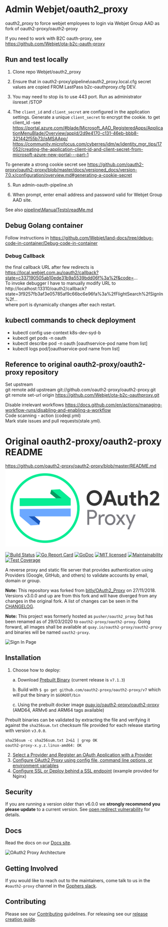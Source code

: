 # Admin Webjet/oauth2_proxy

oauth2_proxy to force webjet employees to login via Webjet Group AAD  as fork of oauth2-proxy/oauth2-proxy

If you need to work with B2C oauth-proxy, see https://github.com/Webjet/ota-b2c-oauth-proxy

## Run and test locally

1. Clone repo Webjet/oauth2_proxy
2. Ensure that in oauth2-proxy\pipeline\oauth2_proxy.local.cfg secret values are copied FROM LastPass b2c-oauthproxy.cfg DEV.
3. You may need to stop iis to use 443 port. Run as administrator  
   iisreset /STOP
  
4.   The `client_id` and `client_secret` are configured in the application settings.
Generate a unique `client_secret` to encrypt the cookie.
to get client_id -see https://portal.azure.com/#blade/Microsoft_AAD_RegisteredApps/ApplicationMenuBlade/Overview/appId/2d9e4170-c131-46eb-bbb8-321442f55b73/isMSAApp/ 
https://community.microfocus.com/cyberres/idm/w/identity_mgr_tips/17052/creating-the-application-client-id-and-client-secret-from-microsoft-azure-new-portal---part-1

To generate a strong cookie secret see https://github.com/oauth2-proxy/oauth2-proxy/blob/master/docs/versioned_docs/version-7.0.x/configuration/overview.md#generating-a-cookie-secret

5. Run  admin-oauth-pipeline.sh

6. When prompt, enter email address and password valid for Webjet Group AAD site.

See also [pipeline\ManualTests\readMe.md](https://github.com/Webjet/oauth2_proxy/blob/develop/pipeline/ManualTests/readMe.md)

## Debug Golang container

Follow instructions in https://github.com/Webjet/land-docs/tree/debug-code-in-container/Debug-code-in-container

### Debug Callback

the final callback URL after few redirects is  
https://local.webjet.com.au/oauth2/callback?state=c337190505ab10ede31b9a5539bdd06f%3a%2f&code=...  
To invoke debugger I have to manually modify URL to  
http://localhost:13310/oauth2/callback?state=3f9257fb3af3e05785af9c66bc6e96fa%3a%2fFlightSearch%2fSignIn%2f...  
where port is dynamically changes after each restart.

## kubectl commands to check deployment
  - kubectl config use-context k8s-dev-syd-b  
  - kubectl get pods -n oauth  
  - kubectl describe pod  -n  oauth [oauthservice-pod name from list]
  - kubectl logs pod/[oauthservice-pod name from list]

## Reference to original oauth2-proxy/oauth2-proxy repository

Set upstream  
git remote add upstream git://github.com/oauth2-proxy/oauth2-proxy.git  
git remote set-url origin https://github.com/Webjet/ota-b2c-oauthproxy.git

Disable irrelevant workflows https://docs.github.com/en/actions/managing-workflow-runs/disabling-and-enabling-a-workflow  
Code scanning - action (codeql.yml)  
Mark stale issues and pull requests(stale.yml).

# Original oauth2-proxy/oauth2-proxy README
https://github.com/oauth2-proxy/oauth2-proxy/blob/master/README.md
![OAuth2 Proxy](/docs/static/img/logos/OAuth2_Proxy_horizontal.svg)

[![Build Status](https://secure.travis-ci.org/oauth2-proxy/oauth2-proxy.svg?branch=master)](http://travis-ci.org/oauth2-proxy/oauth2-proxy)
[![Go Report Card](https://goreportcard.com/badge/github.com/oauth2-proxy/oauth2-proxy)](https://goreportcard.com/report/github.com/oauth2-proxy/oauth2-proxy)
[![GoDoc](https://godoc.org/github.com/oauth2-proxy/oauth2-proxy?status.svg)](https://godoc.org/github.com/oauth2-proxy/oauth2-proxy)
[![MIT licensed](https://img.shields.io/badge/license-MIT-blue.svg)](./LICENSE)
[![Maintainability](https://api.codeclimate.com/v1/badges/a58ff79407212e2beacb/maintainability)](https://codeclimate.com/github/oauth2-proxy/oauth2-proxy/maintainability)
[![Test Coverage](https://api.codeclimate.com/v1/badges/a58ff79407212e2beacb/test_coverage)](https://codeclimate.com/github/oauth2-proxy/oauth2-proxy/test_coverage)

A reverse proxy and static file server that provides authentication using Providers (Google, GitHub, and others)
to validate accounts by email, domain or group.

**Note:** This repository was forked from [bitly/OAuth2_Proxy](https://github.com/bitly/oauth2_proxy) on 27/11/2018.
Versions v3.0.0 and up are from this fork and will have diverged from any changes in the original fork.
A list of changes can be seen in the [CHANGELOG](CHANGELOG.md).

**Note:** This project was formerly hosted as `pusher/oauth2_proxy` but has been renamed as of 29/03/2020 to `oauth2-proxy/oauth2-proxy`.
Going forward, all images shall be available at `quay.io/oauth2-proxy/oauth2-proxy` and binaries will be named `oauth2-proxy`.

![Sign In Page](https://cloud.githubusercontent.com/assets/45028/4970624/7feb7dd8-6886-11e4-93e0-c9904af44ea8.png)

## Installation

1.  Choose how to deploy:

    a. Download [Prebuilt Binary](https://github.com/oauth2-proxy/oauth2-proxy/releases) (current release is `v7.1.3`)

    b. Build with `$ go get github.com/oauth2-proxy/oauth2-proxy/v7` which will put the binary in `$GOROOT/bin`

    c. Using the prebuilt docker image [quay.io/oauth2-proxy/oauth2-proxy](https://quay.io/oauth2-proxy/oauth2-proxy) (AMD64, ARMv6 and ARM64 tags available)

Prebuilt binaries can be validated by extracting the file and verifying it against the `sha256sum.txt` checksum file provided for each release starting with version `v3.0.0`.

```
sha256sum -c sha256sum.txt 2>&1 | grep OK
oauth2-proxy-x.y.z.linux-amd64: OK
```

2.  [Select a Provider and Register an OAuth Application with a Provider](https://oauth2-proxy.github.io/oauth2-proxy/docs/configuration/oauth_provider)
3.  [Configure OAuth2 Proxy using config file, command line options, or environment variables](https://oauth2-proxy.github.io/oauth2-proxy/docs/configuration/overview)
4.  [Configure SSL or Deploy behind a SSL endpoint](https://oauth2-proxy.github.io/oauth2-proxy/docs/configuration/tls) (example provided for Nginx)


## Security

If you are running a version older than v6.0.0 we **strongly recommend you please update** to a current version.
See [open redirect vulnerability](https://github.com/oauth2-proxy/oauth2-proxy/security/advisories/GHSA-5m6c-jp6f-2vcv) for details.

## Docs

Read the docs on our [Docs site](https://oauth2-proxy.github.io/oauth2-proxy/docs/).

![OAuth2 Proxy Architecture](https://cloud.githubusercontent.com/assets/45028/8027702/bd040b7a-0d6a-11e5-85b9-f8d953d04f39.png)

## Getting Involved

If you would like to reach out to the maintainers, come talk to us in the `#oauth2-proxy` channel in the [Gophers slack](http://gophers.slack.com/).

## Contributing

Please see our [Contributing](CONTRIBUTING.md) guidelines. For releasing see our [release creation guide](RELEASE.md).
